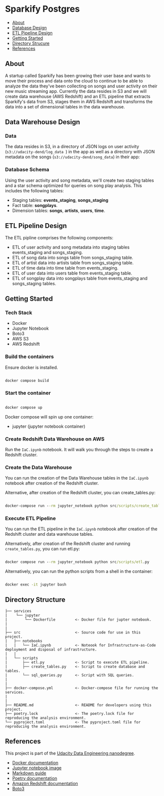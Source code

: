 # Sparkify Postgres

- [About](#about)
- [Database Design](#database-design)
- [ETL Pipeline Design](#etl-pipeline-design)
- [Getting Started](#getting-started)
- [Directory Strucure](#directory-structure)
- [References](#references)

## About

A startup called Sparkify has been growing their user base and wants to move their process and data onto the cloud to continue to be able to analyze the data they've been collecting on songs and user activity on their new music streaming app. Currently the data resides in S3 and we will create data warehouse (AWS Redshift) and an ETL pipeline that extracts Sparkify's data from S3, stages them in AWS Redshift and transforms the data into a set of dimensional tables in the data warehouse.

## Data Warehouse Design

### Data

The data resides in S3, in a directory of JSON logs on user activity (```s3://udacity-dend/log_data
```) in the app as well as a directory with JSON metadata on the songs (```s3://udacity-dend/song_data```) in their app:


### Database Schema

Using the user activity and song metadata, we'll create two staging tables and a star schema optimized for queries on song play analysis. This includes the following tables:


- Staging tables: **events_staging**, **songs_staging**
- Fact table: **songplays**.
- Dimension tables: **songs**, **artists**, **users**, **time**. 


## ETL Pipeline Design

The ETL pipline comprises the following components:

- ETL of user activity and song metadata into staging tables events_staging and songs_staging. 
- ETL of song data into songs table from songs_staging table.
- ETL of artist data into artists table from songs_staging table.
- ETL of time data into time table from events_staging.
- ETL of user data into users table from events_staging table.
- ETL of songplay data into songplays table from events_staging and songs_staging tables.

## Getting Started

### Tech Stack

- Docker
- Jupyter Notebook
- Boto3
- AWS S3
- AWS Redshift

### Build the containers

Ensure docker is installed.

```cmd

docker compose build

```

### Start the container

```cmd

docker compose up

```

Docker compose will spin up one container:

- jupyter (jupyter notebook container)

### Create Redshift Data Warehouse on AWS

Run the ```IaC.ipynb``` notebook. It will walk you through the steps to create a Redshift cluster.

### Create the Data Warehouse

You can run the creation of the Data Warehouse tables in the ```IaC.ipynb``` notebook after creation of the Redshift cluster.

Alternative, after creation of the Redshift cluster, you can create_tables.py:

```cmd

docker-compose run --rm jupyter_notebook python src/scripts/create_tables.py

```

### Execute ETL Pipeline

You can run the ETL pipeline in the ```IaC.ipynb``` notebook after creation of the Redshift cluster and data warehouse tables.

Alternatively, after creation of the Redshift cluster and running ```create_tables.py```, you can run etl.py:

```cmd

docker compose run --rm jupyter_notebook python src/scripts/etl.py

```

Alternatively, you can run the python scripts from a shell in the container:

```cmd

docker exec -it jupyter bash 

```

## Directory Structure

```
├── services
|    └── jupyter
|        └── Dockerfile         <- Docker file for jupter notebook.
|
|
├── src                         <- Source code for use in this project.
|   ├── notebooks           
|   |   └── IaC.ipynb           <- Noteook for Infrastructure-as-Code deployment and disposal of infrastructure. 
|   |         
|   └── scripts  
|       ├── etl.py              <- Script to execute ETL pipeline.
|       ├── create_tables.py    <- Script to create database and tables.
|       └── sql_queries.py      <- Script with SQL queries.
|      
|
├── docker-compose.yml          <- Docker-compose file for running the services.
|
|
├── README.md                   <- README for developers using this project.
├── poetry.lock                 <- The poetry.lock file for reproducing the analysis environment.
└── pyproject.toml              <- The pyproject.toml file for reproducing the analysis environment.
```

## References

This project is part of the [Udacity Data Engineering nanodegree](https://www.udacity.com/course/data-engineer-nanodegree--nd027).

- [Docker documentation](https://docs.docker.com/)
- [Jupyter notebook image](https://hub.docker.com/r/jupyter/minimal-notebook/tags/)
- [Markdown guide](https://www.markdownguide.org/basic-syntax/)
- [Poetry documentation](https://python-poetry.org/docs/)
- [Amazon Redshift documentation](https://aws.amazon.com/redshift/)
- [Boto3](https://boto3.amazonaws.com/v1/documentation/api/latest/guide/quickstart.html)
